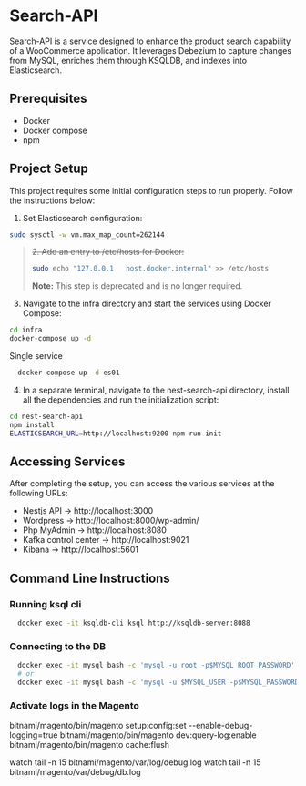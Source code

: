 # Search-API

Search-API is a service designed to enhance the product search capability of a WooCommerce application. It leverages Debezium to capture changes from MySQL, enriches them through KSQLDB, and indexes into Elasticsearch.

## Prerequisites

- Docker
- Docker compose
- npm

## Project Setup

This project requires some initial configuration steps to run properly. Follow the instructions below:

1. Set Elasticsearch configuration:

  ```sh
  sudo sysctl -w vm.max_map_count=262144
  ```

>~~2. Add an entry to /etc/hosts for Docker:~~
>  ```sh
>  sudo echo "127.0.0.1   host.docker.internal" >> /etc/hosts
>  ```
> **Note:** This step is deprecated and is no longer required.

3. Navigate to the infra directory and start the services using Docker Compose:
  ```sh
  cd infra
  docker-compose up -d
  ```

Single service  

  ```sh
    docker-compose up -d es01
  ```

4. In a separate terminal, navigate to the nest-search-api directory, install all the dependencies and run the initialization script:
  ```sh
  cd nest-search-api
  npm install
  ELASTICSEARCH_URL=http://localhost:9200 npm run init
  ```

## Accessing Services

After completing the setup, you can access the various services at the following URLs:

- Nestjs API -> http://localhost:3000
- Wordpress -> http://localhost:8000/wp-admin/
- Php MyAdmin -> http://localhost:8080
- Kafka control center -> http://localhost:9021
- Kibana -> http://localhost:5601

## Command Line Instructions

### Running ksql cli

```sh
  docker exec -it ksqldb-cli ksql http://ksqldb-server:8088
```

### Connecting to the DB

```sh
  docker exec -it mysql bash -c 'mysql -u root -p$MYSQL_ROOT_PASSWORD'
  # or
  docker exec -it mysql bash -c 'mysql -u $MYSQL_USER -p$MYSQL_PASSWORD wordpress'
```

### Activate logs in the Magento
bitnami/magento/bin/magento setup:config:set --enable-debug-logging=true
bitnami/magento/bin/magento dev:query-log:enable
bitnami/magento/bin/magento cache:flush

watch tail -n 15 bitnami/magento/var/log/debug.log
watch tail -n 15 bitnami/magento/var/debug/db.log


